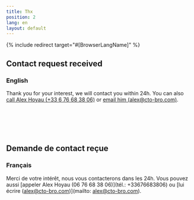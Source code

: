 ```yaml
---
title: Thx
position: 2
lang: en
layout: default
---
```


{% include redirect target="#[BrowserLangName]" %}

## Contact request received
### English

Thank you for your interest, we will contact you within 24h. You can also [call Alex Hoyau (+33 6 76 68 38 06)](tel:+33676683806) or [email him (alex@cto-bro.com)](mailto:alex@cto-bro.com).

<br><br><br><br>

## Demande de contact reçue
### Français

Merci de votre intérêt, nous vous contacterons dans les 24h. Vous pouvez aussi [appeler Alex Hoyau (06 76 68 38 06)](tél.: +33676683806) ou [lui écrire (alex@cto-bro.com)](mailto: alex@cto-bro.com).

<br><br><br><br>
